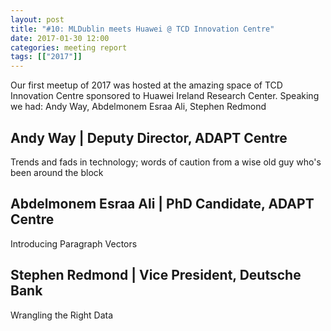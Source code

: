 ```yaml
---
layout: post
title: "#10: MLDublin meets Huawei @ TCD Innovation Centre"
date: 2017-01-30 12:00
categories: meeting report
tags: [["2017"]]
---
```


Our first meetup of 2017 was hosted at the amazing space of TCD Innovation Centre sponsored to Huawei Ireland Research Center.
Speaking we had: Andy Way, Abdelmonem Esraa Ali, Stephen Redmond

## Andy Way | Deputy Director, ADAPT Centre

Trends and fads in technology; words of caution from a wise old guy who's been around the block

<!-- [slides](/assets/slides/meetup_10/) -->

## Abdelmonem Esraa Ali | PhD Candidate, ADAPT Centre

Introducing Paragraph Vectors

<!-- [slides](/assets/slides/meetup_10/) -->

## Stephen Redmond | Vice President, Deutsche Bank

Wrangling the Right Data

<!-- [slides](/assets/slides/meetup_10/) -->
